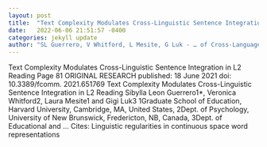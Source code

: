 ```yaml
---
layout: post
title:  "Text Complexity Modulates Cross-Linguistic Sentence Integration in L2 Reading"
date:   2022-06-06 21:51:57 -0400
categories: jekyll update
author: "SL Guerrero, V Whitford, L Mesite, G Luk - … of Cross-Language Influences in Learning …, 2022"
---
```

Text Complexity Modulates Cross-Linguistic Sentence Integration in L2 Reading Page   81 ORIGINAL RESEARCH published: 18 June 2021 doi: 10.3389/fcomm. 2021.651769   Text Complexity Modulates Cross-Linguistic Sentence Integration in L2 Reading Sibylla   Leon Guerrero1*, Veronica Whitford2, Laura Mesite1 and Gigi Luk3 1Graduate School   of Education, Harvard University, Cambridge, MA, United States, 2Dept. of Psychology,   University of New Brunswick, Fredericton, NB, Canada, 3Dept. of Educational and …
Cites: ‪Linguistic regularities in continuous space word representations‬  